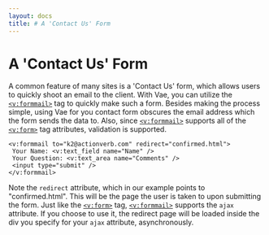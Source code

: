 ```yaml
---
layout: docs
title: # A 'Contact Us' Form
---
```


# A 'Contact Us' Form

A common feature of many sites is a 'Contact Us' form, which allows
users to quickly shoot an email to the client. With Vae, you can utilize
the [`<v:formmail>`](#v_formmail) tag to quickly make such a form.
Besides making the process simple, using Vae for you contact form
obscures the email address which the form sends the data to. Also, since
[`<v:formmail>`](#v_formmail) supports all of the [`<v:form>`](#v_form)
tag attributes, validation is supported.

    <v:formmail to="k2@actionverb.com" redirect="confirmed.html">
     Your Name: <v:text_field name="Name" />
     Your Question: <v:text_area name="Comments" />
     <input type="submit" />
    </v:formmail>

Note the `redirect` attribute, which in our example points to
"confirmed.html". This will be the page the user is taken to upon
submitting the form. Just like the [`<v:form>`](#v_form) tag,
[`<v:formmail>`](#v_formmail) supports the `ajax` attribute. If you
choose to use it, the redirect page will be loaded inside the div you
specify for your `ajax` attribute, asynchronously.
